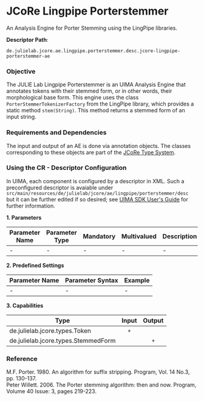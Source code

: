 # JCoRe Lingpipe Porterstemmer
An Analysis Engine for Porter Stemming using the LingPipe libraries.

**Descriptor Path**:
```
de.julielab.jcore.ae.lingpipe.porterstemmer.desc.jcore-lingpipe-porterstemmer-ae
```

### Objective
The JULIE Lab Lingpipe Porterstemmer is an UIMA Analysis Engine that annotates tokens with their stemmed form, or in other words, their morphological base form. This engine uses the class `PorterStemmerTokenizerFactory` from the LingPipe library, which provides a static method `stem(String)`. This method returns a stemmed form of an input string.

### Requirements and Dependencies
The input and output of an AE is done via annotation objects. The classes corresponding to these objects are part of the [JCoRe Type System](https://github.com/JULIELab/jcore-base/tree/master/jcore-types).

### Using the CR - Descriptor Configuration
In UIMA, each component is configured by a descriptor in XML. Such a preconfigured descriptor is avaiable under `src/main/resources/de/julielab/jcore/ae/lingpipe/porterstemmer/desc` but it can be further edited if so desired; see [UIMA SDK User's Guide](https://uima.apache.org/downloads/releaseDocs/2.1.0-incubating/docs/html/tools/tools.html#ugr.tools.cde) for further information.


**1. Parameters**

| Parameter Name | Parameter Type | Mandatory | Multivalued | Description |
|----------------|----------------|-----------|-------------|-------------|
| - | - | - | - | - |

**2. Predefined Settings**

| Parameter Name | Parameter Syntax | Example |
|----------------|------------------|---------|
| - | - | - |

**3. Capabilities**

| Type | Input | Output |
|------|:-----:|:------:|
| de.julielab.jcore.types.Token | `+`  |   |
| de.julielab.jcore.types.StemmedForm |  | `+` |


### Reference
M.F. Porter. 1980. An algorithm for suffix stripping. Program, Vol. 14 No.3, pp. 130-137.  
Peter Willett. 2006. The Porter stemming algorithm: then and now. Program, Volume 40 Issue: 3, pages 219-223.
